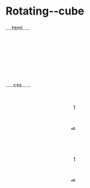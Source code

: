 # Rotating--cube
....html.....
<!DOCTYPE html>
<html>
  <head>
    <meta charset="utf-8">
    <meta name="viewport" content="width=device-width">
    <title>repl.it</title>
    <link href="style.css" rel="stylesheet" type="text/css" />
  </head>
  <body>
    <div class="stage" style="width: 120px; height: 120px;">
<div class="cubespinner">
<div class="face1">1</div>
<div class="face2">2</div>
<div class="face3">3</div>
<div class="face4">4</div>
<div class="face5">5</div>
<div class="face6">6</div>
</div>
</div>
<style>
  .cubespinner{
    padding:180px
  }
    </style> 
  </body>
</html>
.....css......
<style type="text/css">

  @-webkit-keyframes spincube {
    from,to  { -webkit-transform: rotateX(0deg) rotateY(0deg) rotateZ(0deg); }
    16%      { -webkit-transform: rotateY(-90deg);                           }
    33%      { -webkit-transform: rotateY(-90deg) rotateZ(90deg);            }
    50%      { -webkit-transform: rotateY(-180deg) rotateZ(90deg);           }
    66%      { -webkit-transform: rotateY(-270deg) rotateX(90deg);           }
    83%      { -webkit-transform: rotateX(90deg);                            }
  }

  @keyframes spincube {
    from,to {
      -moz-transform: rotateX(0deg) rotateY(0deg) rotateZ(0deg);
      -ms-transform: rotateX(0deg) rotateY(0deg) rotateZ(0deg);
      transform: rotateX(0deg) rotateY(0deg) rotateZ(0deg);
    }
    16% {
      -moz-transform: rotateY(-90deg);
      -ms-transform: rotateY(-90deg);
      transform: rotateY(-90deg);
    }
    33% {
      -moz-transform: rotateY(-90deg) rotateZ(90deg);
      -ms-transform: rotateY(-90deg) rotateZ(90deg);
      transform: rotateY(-90deg) rotateZ(90deg);
    }
    50% {
      -moz-transform: rotateY(-180deg) rotateZ(90deg);
      -ms-transform: rotateY(-180deg) rotateZ(90deg);
      transform: rotateY(-180deg) rotateZ(90deg);
    }
    66% {
      -moz-transform: rotateY(-270deg) rotateX(90deg);
      -ms-transform: rotateY(-270deg) rotateX(90deg);
      transform: rotateY(-270deg) rotateX(90deg);
    }
    83% {
      -moz-transform: rotateX(90deg);
      -ms-transform: rotateX(90deg);
      transform: rotateX(90deg);
    }
  }

  .cubespinner {
    -webkit-animation-name: spincube;
    -webkit-animation-timing-function: ease-in-out;
    -webkit-animation-iteration-count: infinite;
    -webkit-animation-duration: 8s;

    animation-name: spincube;
    animation-timing-function: ease-in-out;
    animation-iteration-count: infinite;
    animation-duration: 8s;

    -webkit-transform-style: preserve-3d;
    -moz-transform-style: preserve-3d;
    -ms-transform-style: preserve-3d;
    transform-style: preserve-3d;

    -webkit-transform-origin: 60px 60px 0;
    -moz-transform-origin: 60px 60px 0;
    -ms-transform-origin: 60px 60px 0;
    transform-origin: 60px 60px 0;
  }

  .cubespinner div {
    position: absolute;
    width: 150px;
    height: 150px;
    border: 2px solid ash;
    background: rgba(124, 129, 101, 0.8);
    box-shadow: inset 0 0 0px white(0,0,0,0.2);
    line-height: 120px;
    text-align: center;
    font-size: 100px;
  }

  .cubespinner .face1 {
    -webkit-transform: translateZ(60px);
    -moz-transform: translateZ(60px);
    -ms-transform: translateZ(60px);
    transform: translateZ(60px);
  }
  .cubespinner .face2 {
    -webkit-transform: rotateY(90deg) translateZ(60px);
    -moz-transform: rotateY(90deg) translateZ(60px);
    -ms-transform: rotateY(90deg) translateZ(60px);
    transform: rotateY(90deg) translateZ(60px);
  }
  .cubespinner .face3 {
    -webkit-transform: rotateY(90deg) rotateX(90deg) translateZ(60px);
    -moz-transform: rotateY(90deg) rotateX(90deg) translateZ(60px);
    -ms-transform: rotateY(90deg) rotateX(90deg) translateZ(60px);
    transform: rotateY(90deg) rotateX(90deg) translateZ(60px);
  }
  .cubespinner .face4 {
    -webkit-transform: rotateY(180deg) rotateZ(90deg) translateZ(60px);
    -moz-transform: rotateY(180deg) rotateZ(90deg) translateZ(60px);
    -ms-transform: rotateY(180deg) rotateZ(90deg) translateZ(60px);
    transform: rotateY(180deg) rotateZ(90deg) translateZ(60px);
  }
  .cubespinner .face5 {
    -webkit-transform: rotateY(-90deg) rotateZ(90deg) translateZ(60px);
    -moz-transform: rotateY(-90deg) rotateZ(90deg) translateZ(60px);
    -ms-transform: rotateY(-90deg) rotateZ(90deg) translateZ(60px);
    transform: rotateY(-90deg) rotateZ(90deg) translateZ(60px);
  }
  .cubespinner .face6 {
    -webkit-transform: rotateX(-90deg) translateZ(60px);
    -moz-transform: rotateX(-90deg) translateZ(60px);
    -ms-transform: rotateX(-90deg) translateZ(60px);
    transform: rotateX(-90deg) translateZ(60px);
  }

</style>

<div class="stage" style="width: 150px; height: 150px;">
<div class="cubespinner">
<div class="face1">1</div>
<div class="face2">2</div>
<div class="face3">3</div>
<div class="face4">4</div>
<div class="face5">5</div>
<div class="face6">6</div>
</div>
</div>
